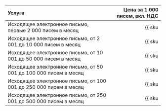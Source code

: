 |                          Услуга                                   | Цена за 1 000 писем, вкл. НДС |
|:------------------------------------------------------------------|------------------------------:|
| Исходящее электронное письмо, первые 2 000 писем в месяц          | {{ sku|KZT|postbox.email.count.v1|string }}                 |
| Исходящее электронное письмо, от 2 001 до 10 000 писем в месяц    | {{ sku|KZT|postbox.email.count.v1|pricingRate.2|string }}   |
| Исходящее электронное письмо, от 10 001 до 50 000 писем в месяц   | {{ sku|KZT|postbox.email.count.v1|pricingRate.10|string }}  |
| Исходящее электронное письмо, от 50 001 до 100 000 писем в месяц  | {{ sku|KZT|postbox.email.count.v1|pricingRate.50|string }}  |
| Исходящее электронное письмо, от 100 001 до 250 000 писем в месяц | {{ sku|KZT|postbox.email.count.v1|pricingRate.100|string }} |
| Исходящее электронное письмо, от 250 001 до 500 000 писем в месяц | {{ sku|KZT|postbox.email.count.v1|pricingRate.250|string }} |